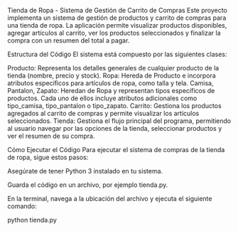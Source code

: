 Tienda de Ropa - Sistema de Gestión de Carrito de Compras
Este proyecto implementa un sistema de gestión de productos y carrito de compras para una tienda de ropa. La aplicación permite visualizar productos disponibles, agregar artículos al carrito, ver los productos seleccionados y finalizar la compra con un resumen del total a pagar.

Estructura del Código
El sistema está compuesto por las siguientes clases:

Producto: Representa los detalles generales de cualquier producto de la tienda (nombre, precio y stock).
Ropa: Hereda de Producto e incorpora atributos específicos para artículos de ropa, como talla y tela.
Camisa, Pantalon, Zapato: Heredan de Ropa y representan tipos específicos de productos. Cada uno de ellos incluye atributos adicionales como tipo_camisa, tipo_pantalon o tipo_zapato.
Carrito: Gestiona los productos agregados al carrito de compras y permite visualizar los artículos seleccionados.
Tienda: Gestiona el flujo principal del programa, permitiendo al usuario navegar por las opciones de la tienda, seleccionar productos y ver el resumen de su compra.

Cómo Ejecutar el Código
Para ejecutar el sistema de compras de la tienda de ropa, sigue estos pasos:

Asegúrate de tener Python 3 instalado en tu sistema.

Guarda el código en un archivo, por ejemplo tienda.py.

En la terminal, navega a la ubicación del archivo y ejecuta el siguiente comando:

python tienda.py